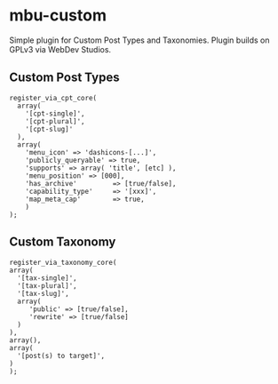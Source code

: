 # mbu-custom
Simple plugin for Custom Post Types and Taxonomies. Plugin builds on GPLv3 via WebDev Studios.

## Custom Post Types

~~~~
register_via_cpt_core(
  array(
    '[cpt-single]',
    '[cpt-plural]',
    '[cpt-slug]'
  ),
  array(
    'menu_icon' => 'dashicons-[...]',
    'publicly_queryable' => true,
    'supports' => array( 'title', [etc] ),
    'menu_position' => [000],
    'has_archive'         => [true/false],
    'capability_type'     => '[xxx]',
    'map_meta_cap'        => true,
    )
);
~~~~

## Custom Taxonomy

~~~~
register_via_taxonomy_core(
array(
  '[tax-single]',
  '[tax-plural]',
  '[tax-slug]',
  array(
     'public' => [true/false],
     'rewrite' => [true/false]
  )
),
array(),
array(
  '[post(s) to target]',
)
);
~~~~
